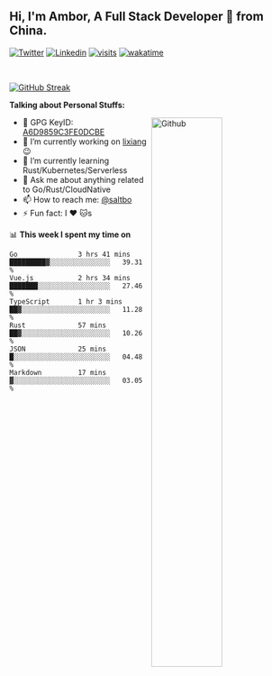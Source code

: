 ## Hi, I'm Ambor, A Full Stack Developer 🚀 from China.

[![Twitter](https://img.shields.io/badge/-saltbo-1ca0f1?style=flat&logo=twitter&logoColor=white)](https://twitter.com/rdsaltbo)
[![Linkedin](https://img.shields.io/badge/-saltbo-blue?style=flat&logo=Linkedin&logoColor=white)](https://www.linkedin.com/in/saltbo/)
[![visits](https://visitor.vercel.app/page/saltbo?color=light-green)](https://github.com/saltbo/)
[![wakatime](https://wakatime.com/badge/user/f82b1c77-faab-48cd-aef5-a12c0aff104b.svg)](https://wakatime.com/@f82b1c77-faab-48cd-aef5-a12c0aff104b)

&nbsp;  

[![GitHub Streak](http://github-readme-streak-stats.herokuapp.com?user=saltbo&hide_border=true&date_format=M%20j%5B%2C%20Y%5D)](https://git.io/streak-stats)

**Talking about Personal Stuffs:**
<!-- Any image aligned to the right. Beware the width  -->
<img width="50%" align="right" alt="Github" src="https://raw.githubusercontent.com/saltbo/saltbo/master/images/git-header.svg" />

- 🤘 GPG KeyID: [A6D9859C3FE0DCBE](https://saltbo.cn/pgp_keys.asc)
- 🔭 I’m currently working on [lixiang](https://www.lixiang.com/) :wink:
- 🌱 I’m currently learning Rust/Kubernetes/Serverless
- 💬 Ask me about anything related to Go/Rust/CloudNative
- 📫 How to reach me: [@saltbo](https://t.me/saltbo)
- ⚡ Fun fact: I :heart: :cat:s


📊 **This week I spent my time on**
<!--START_SECTION:waka-->

```text
Go               3 hrs 41 mins   █████████▓░░░░░░░░░░░░░░░   39.31 %
Vue.js           2 hrs 34 mins   ███████░░░░░░░░░░░░░░░░░░   27.46 %
TypeScript       1 hr 3 mins     ██▓░░░░░░░░░░░░░░░░░░░░░░   11.28 %
Rust             57 mins         ██▓░░░░░░░░░░░░░░░░░░░░░░   10.26 %
JSON             25 mins         █░░░░░░░░░░░░░░░░░░░░░░░░   04.48 %
Markdown         17 mins         ▓░░░░░░░░░░░░░░░░░░░░░░░░   03.05 %
```

<!--END_SECTION:waka-->
